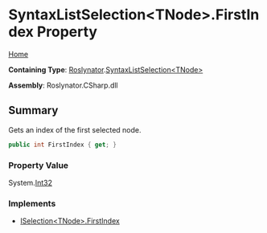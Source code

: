 <a name="_Top"></a>

# SyntaxListSelection\<TNode>\.FirstIndex Property

[Home](../../../README.md#_Top)

**Containing Type**: [Roslynator](../../README.md#_Top)\.[SyntaxListSelection\<TNode>](../README.md#_Top)

**Assembly**: Roslynator\.CSharp\.dll

## Summary

Gets an index of the first selected node\.

```csharp
public int FirstIndex { get; }
```

### Property Value

System\.[Int32](https://docs.microsoft.com/en-us/dotnet/api/system.int32)

### Implements

* [ISelection\<TNode>.FirstIndex](../../ISelection-1/FirstIndex/README.md#_Top)
